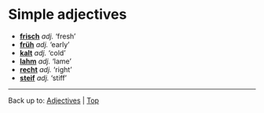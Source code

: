# Simple adjectives

- **[frisch](f/fr/frisch.md)** *adj.* ‘fresh’
- **[früh](f/fr/frueh.md)** *adj.* ‘early’
- **[kalt](k/ka/kalt.md)** *adj.* ‘cold’
- **[lahm](l/la/lahm.md)** *adj.* ‘lame’
- **[recht](r/re/recht.md)** *adj.* ‘right’
- **[steif](s/st/steif.md)** *adj.* ‘stiff’

----

Back up to: [Adjectives](index.md) | [Top](../index.md)
